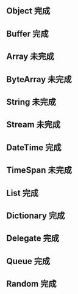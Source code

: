 ##	Object		完成
##	Buffer		完成
##	Array			未完成
##	ByteArray			未完成
##	String			未完成


##	Stream		未完成
##	DateTime			完成
##	TimeSpan		未完成


##	List			完成


##	Dictionary			完成


##	Delegate	完成


##	Queue			完成
##	Random	完成
